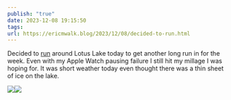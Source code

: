 ```yaml
---
publish: "true"
date: 2023-12-08 19:15:50
tags: 
url: https://ericmwalk.blog/2023/12/08/decided-to-run.html
---
```


Decided to [run](https://strava.com/activities/10348813896) around Lotus Lake today to get another long run in for the week. Even with my Apple Watch pausing failure I still hit my millage I was hoping for. It was short weather today even thought there was a thin sheet of ice on the lake.

![](https://ericmwalk.blog/uploads/2023/58de7a9259.jpg)![](https://ericmwalk.blog/uploads/2023/ba13d898bc.jpg)
